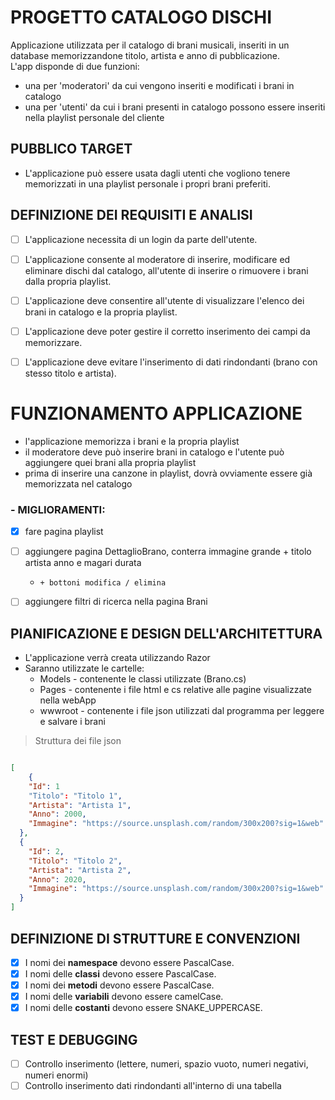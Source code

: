 # PROGETTO CATALOGO DISCHI

Applicazione utilizzata per il catalogo di brani musicali, inseriti in un database memorizzandone titolo, artista e anno di pubblicazione.  
L'app disponde di due funzioni: 
 - una per 'moderatori' da cui vengono inseriti e modificati i brani in catalogo
 - una per 'utenti' da cui i brani presenti in catalogo possono essere inseriti nella playlist personale del cliente 

## PUBBLICO TARGET

- L'applicazione può essere usata dagli utenti che vogliono tenere memorizzati in una playlist personale i propri brani preferiti.

## DEFINIZIONE DEI REQUISITI E ANALISI

- [ ] L'applicazione necessita di un login da parte dell'utente.
- [ ] L'applicazione consente al moderatore di inserire, modificare ed eliminare dischi dal catalogo, all'utente di inserire o rimuovere i brani dalla propria playlist.
- [ ] L'applicazione deve consentire all'utente di visualizzare l'elenco dei brani in catalogo e la propria playlist.
- [ ] L'applicazione deve poter gestire il corretto inserimento dei campi da memorizzare.
- [ ] L'applicazione deve evitare l'inserimento di dati rindondanti (brano con stesso titolo e artista).



# FUNZIONAMENTO APPLICAZIONE

- l'applicazione memorizza i brani e la propria playlist
- il moderatore deve può inserire brani in catalogo e l'utente può aggiungere quei brani alla propria playlist
- prima di inserire una canzone in playlist, dovrà ovviamente essere già memorizzata nel catalogo



### - MIGLIORAMENTI:

- [x] fare pagina playlist 

- [ ] aggiungere pagina DettaglioBrano, conterra immagine grande + titolo artista anno e magari durata  
  -     + bottoni modifica / elimina

- [ ] aggiungere filtri di ricerca nella pagina Brani

## PIANIFICAZIONE E DESIGN DELL'ARCHITETTURA

- L'applicazione verrà creata utilizzando Razor
- Saranno utilizzate le cartelle:
  - Models - contenente le classi utilizzate (Brano.cs)
  - Pages  - contenente i file html e cs relative alle pagine visualizzate nella webApp
  - wwwroot - contenente i file json utilizzati dal programma per leggere e salvare i brani




> Struttura dei file json
```json

[  
    {  
    "Id": 1  
    "Titolo": "Titolo 1",  
    "Artista": "Artista 1",  
    "Anno": 2000,  
    "Immagine": "https://source.unsplash.com/random/300x200?sig=1&web"  
  },  
  {  
    "Id": 2,  
    "Titolo": "Titolo 2",  
    "Artista": "Artista 2",  
    "Anno": 2020,  
    "Immagine": "https://source.unsplash.com/random/300x200?sig=1&web"  
  }  
]

```


## DEFINIZIONE DI STRUTTURE E CONVENZIONI

- [x] I nomi dei **namespace** devono essere PascalCase.
- [x] I nomi delle **classi** devono essere PascalCase.
- [x] I nomi dei **metodi** devono essere PascalCase.
- [x] I nomi delle **variabili** devono essere camelCase.
- [x] I nomi delle **costanti** devono essere SNAKE_UPPERCASE.

## TEST E DEBUGGING

- [ ] Controllo inserimento (lettere, numeri, spazio vuoto, numeri negativi, numeri enormi)
- [ ] Controllo inserimento dati rindondanti all'interno di una tabella
